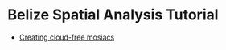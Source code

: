 # Belize Spatial Analysis Tutorial

- [Creating cloud-free mosiacs](https://nbviewer.jupyter.org/github/mmann1123/Belize_GEE_R_Tutorial/blob/master/Tutorials/Google%20Earth%20Engine%20Tutorial.ipynb)
